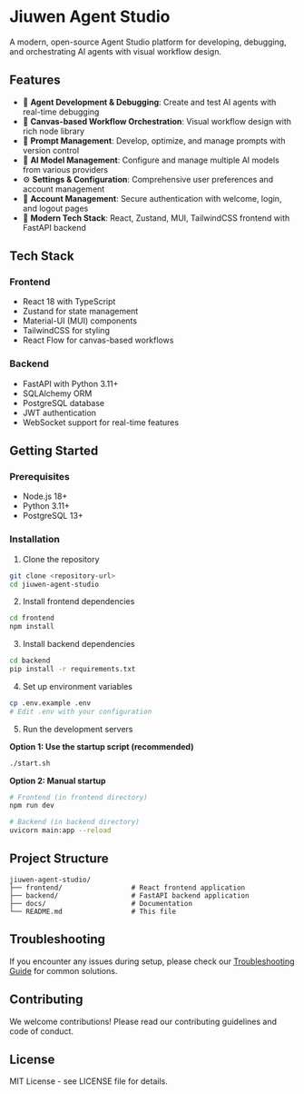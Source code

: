 # Jiuwen Agent Studio

A modern, open-source Agent Studio platform for developing, debugging, and orchestrating AI agents with visual workflow design.

## Features

- 🤖 **Agent Development & Debugging**: Create and test AI agents with real-time debugging
- 🎨 **Canvas-based Workflow Orchestration**: Visual workflow design with rich node library
- 📝 **Prompt Management**: Develop, optimize, and manage prompts with version control
- 🧠 **AI Model Management**: Configure and manage multiple AI models from various providers
- ⚙️ **Settings & Configuration**: Comprehensive user preferences and account management
- 🔐 **Account Management**: Secure authentication with welcome, login, and logout pages
- 🚀 **Modern Tech Stack**: React, Zustand, MUI, TailwindCSS frontend with FastAPI backend

## Tech Stack

### Frontend
- React 18 with TypeScript
- Zustand for state management
- Material-UI (MUI) components
- TailwindCSS for styling
- React Flow for canvas-based workflows

### Backend
- FastAPI with Python 3.11+
- SQLAlchemy ORM
- PostgreSQL database
- JWT authentication
- WebSocket support for real-time features

## Getting Started

### Prerequisites
- Node.js 18+
- Python 3.11+
- PostgreSQL 13+

### Installation

1. Clone the repository
```bash
git clone <repository-url>
cd jiuwen-agent-studio
```

2. Install frontend dependencies
```bash
cd frontend
npm install
```

3. Install backend dependencies
```bash
cd backend
pip install -r requirements.txt
```

4. Set up environment variables
```bash
cp .env.example .env
# Edit .env with your configuration
```

5. Run the development servers

**Option 1: Use the startup script (recommended)**
```bash
./start.sh
```

**Option 2: Manual startup**
```bash
# Frontend (in frontend directory)
npm run dev

# Backend (in backend directory)
uvicorn main:app --reload
```

## Project Structure

```
jiuwen-agent-studio/
├── frontend/                 # React frontend application
├── backend/                  # FastAPI backend application
├── docs/                     # Documentation
└── README.md                 # This file
```

## Troubleshooting

If you encounter any issues during setup, please check our [Troubleshooting Guide](TROUBLESHOOTING.md) for common solutions.

## Contributing

We welcome contributions! Please read our contributing guidelines and code of conduct.

## License

MIT License - see LICENSE file for details.